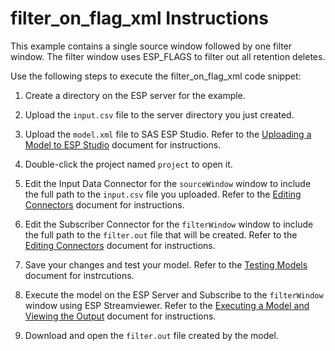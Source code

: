 # filter_on_flag_xml Instructions

This example contains a single source window followed by one filter window. The filter window uses ESP_FLAGS to filter out all retention deletes.

Use the following steps to execute the filter_on_flag_xml code snippet:

1.  Create a directory on the ESP server for the example.

2.  Upload the `input.csv` file to the server directory you just created.

3.  Upload the `model.xml` file to SAS ESP Studio. Refer to the [Uploading a Model to ESP Studio](docs/Uploading_a_Model_to_ESP_Studio.pdf) document for instructions.
  
4.  Double-click the project named `project` to open it.

5.  Edit the Input Data Connector for the `sourceWindow` window to include the full path to the `input.csv` file you uploaded. Refer to the [Editing Connectors](docs/Connectors.pdf) document for instructions.

6.  Edit the Subscriber Connector for the `filterWindow` window to include the full path to the `filter.out` file that will be created. Refer to the [Editing Connectors](docs/Connectors.pdf) document for instructions.

7.  Save your changes and test your model. Refer to the [Testing Models](docs/Testing_Models.pdf) document for instrcutions.

8.  Execute the model on the ESP Server and Subscribe to the `filterWindow` window using ESP Streamviewer. Refer to the [Executing a Model and Viewing the Output](docs/Executing_a_Model_and_Viewing_the_Output.pdf) document for instructions.

9.  Download and open the `filter.out` file created by the model.